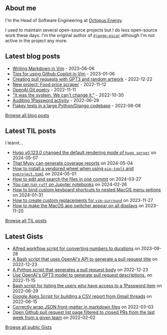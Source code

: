 ## About me
I'm the Head of Software Engineering at [Octopus Energy](https://octopus.energy/).

I used to maintain several open-source projects but I do less open-source work these days. I'm the original author of [`django-oscar`](https://github.com/django-oscar/django-oscar) although I'm not active in the project any more. 
## Latest blog posts
- [Writing Markdown in Vim](https://codeinthehole.com/tips/writing-markdown-in-vim/) - 2023-06-06
- [Tips for using Github Copilot in Vim](https://codeinthehole.com/tips/vim-and-github-copilot/) - 2023-01-06
- [Creating pull requests with GPT3 and random artwork](https://codeinthehole.com/projects/pull-requests-with-gpt3-and-random-artwork/) - 2022-12-22
- [New project: Food price scraper](https://codeinthehole.com/projects/food-scraper/) - 2022-11-12
- [OpenAI Git poetry](https://codeinthehole.com/tidbits/openai-git-poetry/) - 2022-11-11
- ["It was the system. We can't change it."](https://codeinthehole.com/tidbits/the-bone-clocks/) - 2022-10-30
- [Auditing 1Password activity](https://codeinthehole.com/tips/auditing-1password-activity/) - 2022-06-29
- [Flakey tests in a large Python/Django codebase](https://codeinthehole.com/news/oe-tech-flakey-tests/) - 2022-06-08

[Browse all blog posts](https://codeinthehole.com/writing/)
## Latest TIL posts
I learnt...
- [Hugo v0.123.0 changed the default rendering mode of `hugo server`](https://til.codeinthehole.com/posts/hugo-v01230-changed-the-default-rendering-mode-of-hugo-server/) on 2024-05-07
- [That Mypy can generate coverage reports](https://til.codeinthehole.com/posts/that-mypy-can-generate-coverage-reports/) on 2024-05-04
- [How to install a vendored wheel when using `pip-tools` and `pyproject.toml`](https://til.codeinthehole.com/posts/how-to-install-a-vendored-wheel-when-using-piptools-and-pyprojecttoml/) on 2024-05-01
- [How to edit and search the files in one commit](https://til.codeinthehole.com/posts/how-to-edit-and-search-the-files-in-one-commit/) on 2024-03-27
- [You can run `ruff` on Jupyter notebooks](https://til.codeinthehole.com/posts/you-can-run-ruff-on-jupyter-notebooks/) on 2024-02-26
- [How to bind custom keyboard shortcuts to nested MacOS menu options](https://til.codeinthehole.com/posts/how-to-bind-custom-keyboard-shortcuts-to-nested-macos-menu-options/) on 2024-01-31
- [How to create custom replacements for `vim-surround`](https://til.codeinthehole.com/posts/how-to-create-custom-replacements-for-vimsurround/) on 2023-11-27
- [How to make the MacOS app switcher appear on all displays](https://til.codeinthehole.com/posts/how-to-make-the-macos-app-switcher-appear-on-all-displays/) on 2023-11-20

[Browse all TIL posts](https://til.codeinthehole.com)
## Latest Gists
- [Alfred workflow script for converting numbers to durations](https://gist.github.com/codeinthehole/e2ab6cde6a5d4d133afd224b7226068a) on 2023-09-28
- [A Bash script that uses OpenAI's API to generate a pull request title](https://gist.github.com/codeinthehole/d6a496b5a11e7500b7dd0c20f3e5b48c) on 2022-12-23
- [A Python script that generates a pull request body](https://gist.github.com/codeinthehole/3fc29fc6f1d9e0d9224e97762ff3537a) on 2022-12-23
- [Use OpenAI's GPT3 model to generate pull request descriptions.](https://gist.github.com/codeinthehole/85c86268b76f4338d7d40188e84378a6) on 2022-11-15
- [Bash script for listing the users who have access to a 1Password item](https://gist.github.com/codeinthehole/d6b35b56ad17d9f165f86d102caf0cd7) on 2022-06-29
- [Google Apps Script for building a CSV report from Gmail threads](https://gist.github.com/codeinthehole/488f3cb403c55ff62f51526ae252b8e8) on 2022-06-15
- [Correctly wrap JSON front-matter in markdown files](https://gist.github.com/codeinthehole/7aa7c4100a7af8ec61bed3130171a97d) on 2022-03-03
- [Open Github pull request list page filtered to closed PRs from the last week from a given team](https://gist.github.com/codeinthehole/302d4c42c782c8ef212d6e8295af73c1) on 2022-02-02

[Browse all public Gists](https://gist.github.com/codeinthehole)
